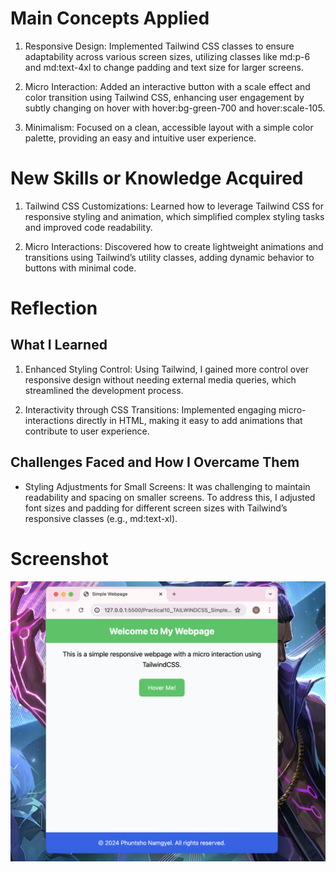 # Main Concepts Applied

1. Responsive Design: Implemented Tailwind CSS classes to ensure adaptability across various screen sizes, utilizing classes like md:p-6 and md:text-4xl to change padding and text size for larger screens.

2. Micro Interaction: Added an interactive button with a scale effect and color transition using Tailwind CSS, enhancing user engagement by subtly changing on hover with hover:bg-green-700 and hover:scale-105.

3. Minimalism: Focused on a clean, accessible layout with a simple color palette, providing an easy and intuitive user experience.


# New Skills or Knowledge Acquired

1. Tailwind CSS Customizations: Learned how to leverage Tailwind CSS for responsive styling and animation, which simplified complex styling tasks and improved code readability.

2. Micro Interactions: Discovered how to create lightweight animations and transitions using Tailwind’s utility classes, adding dynamic behavior to buttons with minimal code.


# Reflection
## What I Learned

1. Enhanced Styling Control: Using Tailwind, I gained more control over responsive design without needing external media queries, which streamlined the development process.

2. Interactivity through CSS Transitions: Implemented engaging micro-interactions directly in HTML, making it easy to add animations that contribute to user experience.


## Challenges Faced and How I Overcame Them

* Styling Adjustments for Small Screens: It was challenging to maintain readability and spacing on smaller screens. To address this, I adjusted font sizes and padding for different screen sizes with Tailwind’s responsive classes (e.g., md:text-xl).

# Screenshot

![Challenge](Challenge.png)
